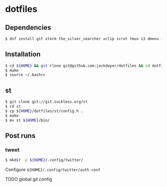 # dotfiles

## Dependencies
```bash
$ dnf install git xterm the_silver_searcher xclip scrot tmux i3 dmenu i3lock vagrant neovim direnv curl go jq weechat python-virtualenv openvpn nmap ShellCheck feh terminus-fonts
```

## Installation
```bash
$ cd ${HOME} && git clone git@github.com:jackdwyer/dotfiles && cd dotfiles
$ make
$ source ~/.bashrc
```

## st
```bash
$ git clone git://git.suckless.org/st
$ cd st
$ cp ${HOME}/dotfiles/st/config.h .
$ make
$ mv st ${HOME}/bin/
```

## Post runs
### tweet
```bash
$ mkdir -p ${HOME}/.config/twitter/
```
Configure `${HOME}/.config/twitter/auth.conf`

TODO global git config
